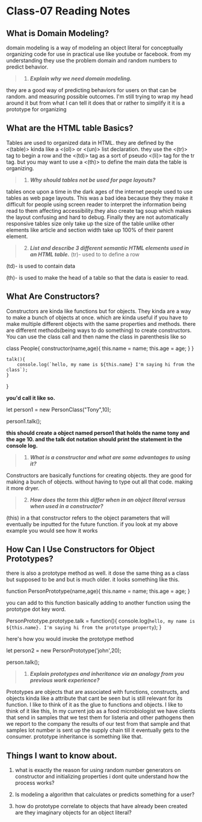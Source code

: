 # Class-07 Reading Notes

## What is Domain Modeling?

domain modeling is a way of modeling an object literal for conceptually organizing code for use in practical use like youtube or facebook. from my understanding they use the problem domain and random numbers to predict behavior.

>1. ***Explain why we need domain modeling.***

they are a good way of predicting behaviors for users on that can be random. and measuring possible outcomes.  I'm still trying to wrap my head around it but from what I can tell it does that or rather to simplify it it is a prototype for organizing 


## What are the HTML table Basics?

Tables are used to organized data in HTML. they are defined by the <(table)> kinda like a <(ol)> or <(un)> list declaration. they use the <(tr)> tag to begin a row and the <(td)> tag as a sort of pseudo <(li)> tag for the tr tag. but you may want to use a <(th)> to define the main data the table is organizing.


>1.  ***Why should tables not be used for page layouts?***

tables once upon a time in the dark ages of the internet people used to use tables as web page layouts. This was a bad idea because they they make it difficult for people using screen reader to interpret the information being read to them affecting accessibility.they also create tag soup which makes the layout confusing and hard to debug. Finally they are not automatically responsive tables size only take up the size of the table unlike other elements like article and section width take up 100% of their parent element.

>2. ***List and describe 3 different semantic HTML elements used in an HTML table.***
(tr)- used to to define a row 

(td)- is used to contain data 

(th)- is used to make the head of a table so that the data is easier to read.

## What Are Constructors?  

Constructors are kinda like functions but for objects. They kinda are a way to make a bunch of objects at once. which are kinda useful if you have to make multiple different objects with the same properties and methods. there are different methods(being ways to do something) to create constructors. You can use the class call and then name the class in parenthesis like so 

class People{
    constructor(name,age){
        this.name = name;
        this.age = age;
    }
}

    talk(){
        console.log(`hello, my name is ${this.name} I'm saying hi from the class`);
    }
}

**you'd call it like so.** 

let person1 = new PersonClass("Tony",10);

person1.talk();
  

**this should create a object named person1 that holds the name tony and the age 10. and the talk dot notation should print the statement in the console log.**

>1. ***What is a constructor and what are some advantages to using it?***

Constructors are basically functions for creating objects. they are good for making a bunch of objects. without having to type out all that code. making it more dryer.  

>2. ***How does the term this differ when in an object literal versus when used in a constructor?***

(this) in a that constructor refers to the object parameters that will eventually be inputted for the future function. if you look at my above example you would see how it works  

## How Can I Use Constructors for Object Prototypes?

there is also a prototype method as well. it dose the same thing as a class but supposed to be and but is much older. it looks something like this. 

function PersonPrototype(name,age){
    this.name = name;
    this.age = age;
}

you can add to this function basically adding to another function using the prototype dot key word. 

PersonPrototype.prototype.talk = function(){
    console.log(`hello, my name is ${this.name}. I'm saying hi from the prototype property`);
}


here's how you would invoke the  prototype method 

let person2 = new PersonPrototype('john',20);

person.talk();

>1. ***Explain prototypes and inheritance via an analogy from you previous work experience?***

Prototypes are objects that are associated with functions, constructs, and objects kinda like a attribute that cant be seen but is still relevant for its function. I like to think of it as the glue to functions and objects. I like to think of it like this, In my current job as a food microbiologist we have clients that send in samples that we test them for listeria and other pathogens then we report to the company the results of our test from that sample and that samples lot number is sent up the supply chain till it eventually gets to the consumer. prototype inheritance is something like that. 

## Things I want to know about.

1. what is exactly the reason for using random number generators on constructor and initializing properties i dont quite understand how the process works?

2. Is modeling a algorithm that calculates or predicts something for a user?

3. how do prototype correlate to objects that have already been created are they imaginary objects for an object literal?